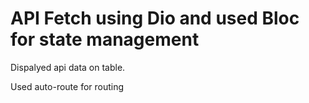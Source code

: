 # API Fetch using Dio and used Bloc for state management

Dispalyed api data on table.

Used auto-route for routing
